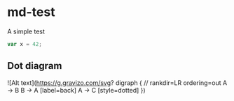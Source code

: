 # md-test
A simple test
```js
var x = 42;
```
## Dot diagram
![Alt text](https://g.gravizo.com/svg?
digraph {
    // rankdir=LR
    ordering=out
    A -> B
    B -> A [label=back]
    A -> C [style=dotted]
})
